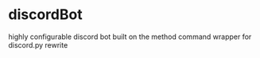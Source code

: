 # discordBot
highly configurable discord bot built on the method command wrapper for discord.py rewrite
